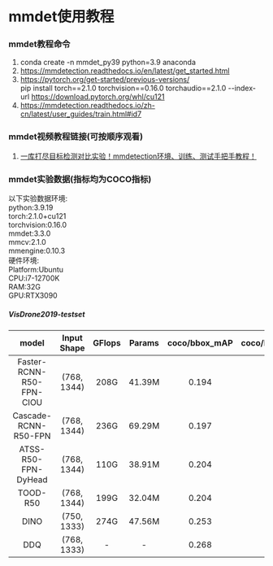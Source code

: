 # mmdet使用教程

### mmdet教程命令

1. conda create -n mmdet_py39 python=3.9 anaconda
2. https://mmdetection.readthedocs.io/en/latest/get_started.html
3. https://pytorch.org/get-started/previous-versions/  
pip install torch==2.1.0 torchvision==0.16.0 torchaudio==2.1.0 --index-url https://download.pytorch.org/whl/cu121
4. https://mmdetection.readthedocs.io/zh-cn/latest/user_guides/train.html#id7

### mmdet视频教程链接(可按顺序观看)

1. [一库打尽目标检测对比实验！mmdetection环境、训练、测试手把手教程！](https://www.bilibili.com/video/BV1xA4m1c7H8/)

### mmdet实验数据(指标均为COCO指标)

以下实验数据环境:  
python:3.9.19  
torch:2.1.0+cu121  
torchvision:0.16.0  
mmdet:3.3.0  
mmcv:2.1.0  
mmengine:0.10.3  
硬件环境:  
Platform:Ubuntu  
CPU:i7-12700K  
RAM:32G  
GPU:RTX3090  

##### VisDrone2019-testset

| model | Input Shape | GFlops | Params | coco/bbox_mAP | coco/bbox_mAP_50 | coco/bbox_mAP_s | coco/bbox_mAP_m | coco/bbox_mAP_l |
| :----: | :----: | :----: | :----: | :----: | :----: | :----: | :----: | :----: |
| Faster-RCNN-R50-FPN-CIOU | (768, 1344) | 208G | 41.39M | 0.194 | 0.329 | 0.095 | 0.309 | 0.429 |
| Cascade-RCNN-R50-FPN | (768, 1344) | 236G | 69.29M | 0.197 | 0.326 | 0.099 | 0.309 | 0.406 |
| ATSS-R50-FPN-DyHead | (768, 1344) | 110G | 38.91M | 0.204 | 0.338 | 0.100 | 0.317 | 0.485 |
| TOOD-R50 | (768, 1344) | 199G | 32.04M | 0.204 | 0.339 | 0.102 | 0.317 | 0.403 |
| DINO | (750, 1333) | 274G | 47.56M | 0.253 | 0.445 | 0.150 | 0.371 | 0.503 |
| DDQ | (768, 1333) | - | - | 0.268 | 0.463 | 0.159 | 0.390 | 0.526 |